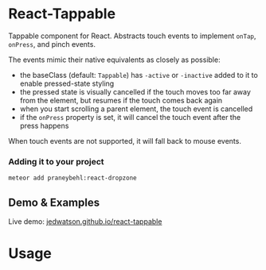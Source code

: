 React-Tappable
==============

Tappable component for React. Abstracts touch events to implement `onTap`, `onPress`, and pinch events.

The events mimic their native equivalents as closely as possible:

* the baseClass (default: `Tappable`) has `-active` or `-inactive` added to it to enable pressed-state styling
* the pressed state is visually cancelled if the touch moves too far away from the element, but resumes if the touch comes back again
* when you start scrolling a parent element, the touch event is cancelled
* if the `onPress` property is set, it will cancel the touch event after the press happens

When touch events are not supported, it will fall back to mouse events.


### Adding it to your project

~~~
meteor add praneybehl:react-dropzone
~~~


## Demo & Examples

Live demo: [jedwatson.github.io/react-tappable](http://jedwatson.github.io/react-tappable/)


Usage
=====
